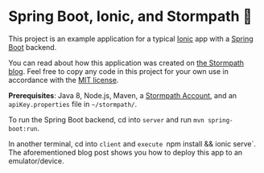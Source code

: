 # Spring Boot, Ionic, and Stormpath 🍻

This project is an example application for a typical [Ionic](https://ionicframework.com/) app with a [Spring Boot](https://projects.spring.io/spring-boot/) backend.

You can read about how this application was created on [the Stormpath blog](https://stormpath.com/blog/spring-boot-ionic-stormpath-tutorial). Feel free to copy any code in this project for your own use in accordance with the [MIT license](LICENSE).

**Prerequisites**: Java 8, Node.js, Maven, a [Stormpath Account](https://api.stormpath.com/register), and an `apiKey.properties` file in `~/stormpath/`.

To run the Spring Boot backend, cd into `server` and run `mvn spring-boot:run`.

In another terminal, cd into `client` and `execute `npm install && ionic serve`. The aforementioned blog post shows you how to deploy this app to an emulator/device. 
